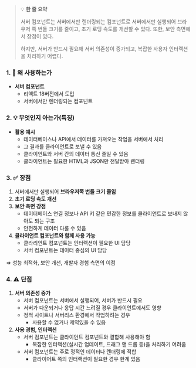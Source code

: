 > 💡 **한 줄 요약**
>
> 서버 컴포넌트는 서버에서만 렌더링되는 컴포넌트로 서버에서만 실행되어 브라우저 쪽 번들 크기를 줄이고, 초기 로딩 속도를 개선할 수 있다. 또한, 보안 측면에서 장점이 있다.
>
> 하지만, 서버가 반드시 필요해 서버 의존성이 증가되고, 복잡한 사용자 인터랙션을 처리하기 어렵다.

### 1. 🤔 왜 사용하는가

- **서버 컴포넌트**
  - 리액트 18버전에서 도입
  - 서버에서만 렌더링되는 컴포넌트

### 2. 💡 무엇인지 아는가(특징)

- **활용 예시**
  - 데이터베이스나 API에서 데이터를 가져오는 작업을 서버에서 처리
  - 그 결과를 클라이언트로 보낼 수 있음
  - 클라이언트와 서버 간의 데이터 통신 줄일 수 있음
  - 클라이언트는 필요한 HTML과 JSON만 전달받아 렌더링

### 3. ✅ 장점

1. 서버에서만 실행되어 **브라우저쪽 번들 크기 줄임**
2. **초기 로딩 속도 개선**
3. **보안 측면 강점**
   - 데이터베이스 연결 정보나 API 키 같은 민감한 정보를 클라이언트로 보내지 않아도 되는 구조
   - 안전하게 데이터 다룰 수 있음
4. **클라이언트 컴포넌트와 함께 사용 가능**
   - 클라리언트 컴포넌트는 인터랙션이 필요한 UI 담당
   - 서버 컴포넌트는 데이터 중심의 UI 담당

⇒ 성능 최적화, 보안 개선, 개발자 경험 측면의 이점

### 4. ⚠️ 단점

1. **서버 의존성 증가**
   - 서버 컴포넌트는 서버에서 실행되어, 서버가 반드시 필요
   - 서버가 다운되거나 응답 시간 느려질 경우 클라이언트에서도 영향
   - 정적 사이트나 서버리스 환경에서 작업하려는 경우
     - 사용할 수 없거나 제약있을 수 있음
2. **사용 경험, 인터랙션**
   - 서버 컴포넌트는 클라이언트 컴포넌트와 결합해 사용해야 함
     - 복잡한 인터랙션(실시간 업데이트, 드래그 앤 드롭 등)을 처리하기 어려움
   - 서버 컴포넌트는 주로 정적인 데이터나 렌더링에 적합
     - 클라이어트 쪽의 인터랙션이 필요한 경우 한계 있음
